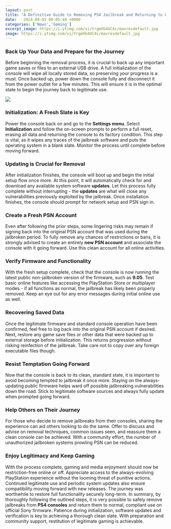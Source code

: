```yaml
---
layout: post
title: "A Definitive Guide to Removing PS4 Jailbreak and Returning to Official Firmware"
date:   2024-09-03 00:05:48 +0000
categories: ['News','Gaming']
excerpt_image: https://i.ytimg.com/vi/YrgmXb4UC4c/maxresdefault.jpg
image: https://i.ytimg.com/vi/YrgmXb4UC4c/maxresdefault.jpg
---
```


### Back Up Your Data and Prepare for the Journey
Before beginning the removal process, it is crucial to back up any important game saves or files to an external USB drive. A full initialization of the console will wipe all locally stored data, so preserving your progress is a must. Once backed up, power down the console fully and disconnect it from the power outlet for a few minutes. This will ensure it is in the optimal state to begin the journey back to legitimate use.

![](https://i.ytimg.com/vi/fWswAnHXn8w/hqdefault.jpg)
### Initialization: A Fresh Slate is Key 
Power the console back on and go to the **Settings menu**. Select **Initialization** and follow the on-screen prompts to perform a full reset, erasing all data and returning the console to its factory condition. This step is vital, as it wipes any traces of the jailbreak software and puts the operating system in a blank slate. Monitor the process until complete before moving forward.
### Updating is Crucial for Removal
After initialization finishes, the console will boot up and begin the initial setup flow once more. At this point, it will automatically check for and download any available system software **updates**. Let this process fully complete without interrupting - the **updates** are what will close any vulnerabilities previously exploited by the jailbreak. Once installation finishes, the console should prompt for network setup and PSN sign in.
### Create a Fresh PSN Account
Even after following the prior steps, some lingering risks may remain if signing back into the original PSN account that was used during the jailbroken period. To fully remove any chances of restrictions or bans, it is strongly advised to create an entirely **new PSN account** and associate the console with it going forward. Use this clean account for all online activities.
### Verify Firmware and Functionality 
With the fresh setup complete, check that the console is now running the latest public non-jailbroken version of the firmware, such as **9.05**. Test basic online features like accessing the PlayStation Store or multiplayer modes - if all functions as normal, the jailbreak has likely been properly removed. Keep an eye out for any error messages during initial online use as well.
### Recovering Saved Data
Once the legitimate firmware and standard console operation have been confirmed, feel free to log back into the original PSN account if desired. Next, restore any game save files or other data that were backed up to external storage before initialization. This returns progression without risking reinfection of the jailbreak. Take care not to copy over any foreign executable files though.
### Resist Temptation Going Forward
Now that the console is back to its clean, standard state, it is important to avoid becoming tempted to jailbreak it once more. Staying on the always-updating public firmware helps ward off possible jailbreaking vulnerabilities down the road. Stick to legitimate software sources and always fully update when prompted going forward.
### Help Others on Their Journey
For those who decide to remove jailbreaks from their consoles, sharing the experience can aid others looking to do the same. Offer to discuss and advise on removal techniques, common issues seen, and reassure them a clean console can be achieved. With a community effort, the number of unauthorized jailbroken systems prowling PSN can be reduced.
### Enjoy Legitimacy and Keep Gaming
With the process complete, gaming and media enjoyment should now be restriction-free online or off. Appreciate access to the always-evolving PlayStation experience without the looming threat of punitive actions. Continued legitimate use and periodic system updates also ensure compatibility moving forward with new releases. The journey was worthwhile to restore full functionality securely long-term.
In summary, by thoroughly following the outlined steps, it is very possible to safely remove jailbreaks from **PS4 consoles** and return them to normal, compliant use on official Sony firmware. Patience during initialization, software updates and verification is key to achieving a thorough clean slate. With preparation and community support, restitution of legitimate gaming is achievable.